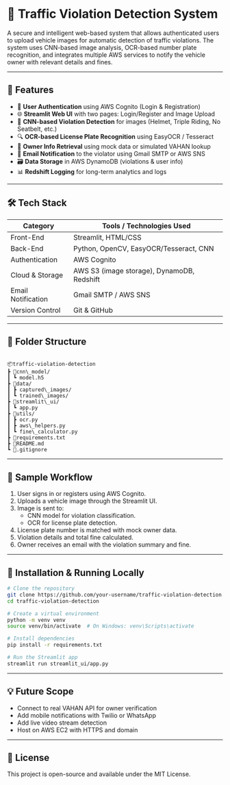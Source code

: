 # 🚦 Traffic Violation Detection System

A secure and intelligent web-based system that allows authenticated users to upload vehicle images for automatic detection of traffic violations. The system uses CNN-based image analysis, OCR-based number plate recognition, and integrates multiple AWS services to notify the vehicle owner with relevant details and fines.

---

## 📌 Features

- 🔐 **User Authentication** using AWS Cognito (Login & Registration)
- 🌐 **Streamlit Web UI** with two pages: Login/Register and Image Upload
- 🧠 **CNN-based Violation Detection** for images (Helmet, Triple Riding, No Seatbelt, etc.)
- 🔍 **OCR-based License Plate Recognition** using EasyOCR / Tesseract
- 🔗 **Owner Info Retrieval** using mock data or simulated VAHAN lookup
- 📩 **Email Notification** to the violator using Gmail SMTP or AWS SNS
- 🗃️ **Data Storage** in AWS DynamoDB (violations & user info)
- 📊 **Redshift Logging** for long-term analytics and logs

---

## 🛠️ Tech Stack

| Category              | Tools / Technologies Used                      |
|-----------------------|------------------------------------------------|
| Front-End             | Streamlit, HTML/CSS                           |
| Back-End              | Python, OpenCV, EasyOCR/Tesseract, CNN        |
| Authentication        | AWS Cognito                                   |
| Cloud & Storage       | AWS S3 (image storage), DynamoDB, Redshift    |
| Email Notification    | Gmail SMTP / AWS SNS                          |
| Version Control       | Git & GitHub                                  |

---

## 📁 Folder Structure

```

📦traffic-violation-detection
┣ 📂cnn\_model/
┃ ┗ model.h5
┣ 📂data/
┃ ┣ captured\_images/
┃ ┗ trained\_images/
┣ 📂streamlit\_ui/
┃ ┗ app.py
┣ 📂utils/
┃ ┣ ocr.py
┃ ┣ aws\_helpers.py
┃ ┗ fine\_calculator.py
┣ 📄requirements.txt
┣ 📄README.md
┗ 📄.gitignore

````

---

## 🧪 Sample Workflow

1. User signs in or registers using AWS Cognito.
2. Uploads a vehicle image through the Streamlit UI.
3. Image is sent to:
   - CNN model for violation classification.
   - OCR for license plate detection.
4. License plate number is matched with mock owner data.
5. Violation details and total fine calculated.
6. Owner receives an email with the violation summary and fine.

---

## 🚀 Installation & Running Locally

```bash
# Clone the repository
git clone https://github.com/your-username/traffic-violation-detection.git
cd traffic-violation-detection

# Create a virtual environment
python -m venv venv
source venv/bin/activate  # On Windows: venv\Scripts\activate

# Install dependencies
pip install -r requirements.txt

# Run the Streamlit app
streamlit run streamlit_ui/app.py
````

---


## 💡 Future Scope

* Connect to real VAHAN API for owner verification
* Add mobile notifications with Twilio or WhatsApp
* Add live video stream detection
* Host on AWS EC2 with HTTPS and domain

---

## 📝 License

This project is open-source and available under the MIT License.

